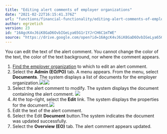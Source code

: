 ```yaml
---
title: "Editing alert comments of employer organizations"
date: "2021-02-22T16:15:41.376Z"
url: "functions/financial-functionality/editing-alert-comments-of-employer-organizations.html"
author: egrzetich
version: 23
id: "16AgcK4vJ6iK8GaD6OvbIGeLya65G1r1YJrCH6C1mTWE"
source: "https://drive.google.com/open?id=16AgcK4vJ6iK8GaD6OvbIGeLya65G1r1YJrCH6C1mTWE"
---
```

You can edit the text of the alert comment. You cannot change the color of the text, the color of the text background, nor where the comment appears.

1. [Find the employer organization](finding-employer-organizations.html) to which to edit an alert comment.
2. Select the <strong>Admin (EO/PO)</strong> tab. A menu appears. From the menu, select <strong>Documents</strong>. The system displays a list of documents for the employer organization.![](editing-alert-comments-of-employer-organizations.images/image1.png)![](editing-alert-comments-of-employer-organizations.images/image4.png)
3. Select the alert comment to modify. The system displays the document containing the alert comment. ![](editing-alert-comments-of-employer-organizations.images/image2.png)
4. At the top-right, select the <strong>Edit</strong> link. The system displays the properties for the document.![](editing-alert-comments-of-employer-organizations.images/image3.png)
5. Edit the text of the alert comment.
6. Select the Edit <strong>Document</strong> button.The system indicates the document was updated successfully.
7. Select the <strong>Overview (EO)</strong> tab. The alert comment appears updated.





